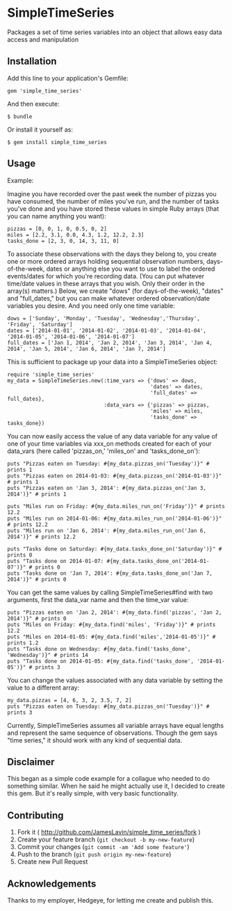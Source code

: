 # SimpleTimeSeries

Packages a set of time series variables into an object that allows easy data access and manipulation

## Installation

Add this line to your application's Gemfile:

    gem 'simple_time_series'

And then execute:

    $ bundle

Or install it yourself as:

    $ gem install simple_time_series

## Usage

Example:

Imagine you have recorded over the past week the number of pizzas you have consumed, the number of miles you've run, and the number of tasks you've done and you have stored these values in simple Ruby arrays (that you can name anything you want):

    pizzas = [0, 0, 1, 0, 0.5, 0, 2]
    miles = [2.2, 3.1, 0.0, 4.3, 1.2, 12.2, 2.3]
    tasks_done = [2, 3, 0, 14, 3, 11, 0]

To associate these observations with the days they belong to, you create one or more ordered arrays holding sequential observation numbers, days-of-the-week, dates or anything else you want to use to label the ordered events/dates for which you're recording data. (You can put whatever time/date values in these arrays that you wish. Only their order in the array(s) matters.) Below, we create "dows" (for days-of-the-week), "dates" and "full_dates," but you can make whatever ordered observation/date variables you desire. And you need only one time variable:

    dows = ['Sunday', 'Monday', 'Tuesday', 'Wednesday','Thursday', 'Friday', 'Saturday']
    dates = ['2014-01-01', '2014-01-02', '2014-01-03', '2014-01-04', '2014-01-05', '2014-01-06', '2014-01-07']
    full_dates = ['Jan 1, 2014', 'Jan 2, 2014', 'Jan 3, 2014', 'Jan 4, 2014', 'Jan 5, 2014', 'Jan 6, 2014', 'Jan 7, 2014']

This is sufficient to package up your data into a SimpleTimeSeries object:

    require 'simple_time_series'
    my_data = SimpleTimeSeries.new(:time_vars => {'dows' => dows,
                                                  'dates' => dates,
                                                  'full_dates' => full_dates},
                                   :data_vars => {'pizzas' => pizzas,
                                                  'miles' => miles,
                                                  'tasks_done' => tasks_done})

You can now easily access the value of any data variable for any value of one of your time variables via xxx_on methods created for each of your data_vars (here called 'pizzas_on,' 'miles_on' and 'tasks_done_on'):

    puts "Pizzas eaten on Tuesday: #{my_data.pizzas_on('Tuesday')}" # prints 1
    puts "Pizzas eaten on 2014-01-03: #{my_data.pizzas_on('2014-01-03')}" # prints 1
    puts "Pizzas eaten on 'Jan 3, 2014': #{my_data.pizzas_on('Jan 3, 2014')}" # prints 1

    puts "Miles run on Friday: #{my_data.miles_run_on('Friday')}" # prints 12.2
    puts "Miles run on 2014-01-06: #{my_data.miles_run_on('2014-01-06')}" # prints 12.2
    puts "Miles run on 'Jan 6, 2014': #{my_data.miles_run_on('Jan 6, 2014')}" # prints 12.2

    puts "Tasks done on Saturday: #{my_data.tasks_done_on('Saturday')}" # prints 0
    puts "Tasks done on 2014-01-07: #{my_data.tasks_done_on('2014-01-07')}" # prints 0
    puts "Tasks done on 'Jan 7, 2014': #{my_data.tasks_done_on('Jan 7, 2014')}" # prints 0

You can get the same values by calling SimpleTimeSeries#find with two arguments, first the data_var name and then the time_var value:

    puts "Pizzas eaten on 'Jan 2, 2014': #{my_data.find('pizzas', 'Jan 2, 2014')}" # prints 0
    puts "Miles on Friday: #{my_data.find('miles', 'Friday')}" # prints 12.2
    puts "Miles on 2014-01-05: #{my_data.find('miles','2014-01-05')}" # prints 1.2
    puts "Tasks done on Wednesday: #{my_data.find('tasks_done', 'Wednesday')}" # prints 14
    puts "Tasks done on 2014-01-05: #{my_data.find('tasks_done', '2014-01-05')}" # prints 3

You can change the values associated with any data variable by setting the value to a different array:

    my_data.pizzas = [4, 6, 3, 2, 3.5, 7, 2]
    puts "Pizzas eaten on Tuesday: #{my_data.pizzas_on('Tuesday')}" # prints 3

Currently, SimpleTimeSeries assumes all variable arrays have equal lengths and represent the same sequence of observations. Though the gem says "time series," it should work with any kind of sequential data.

## Disclaimer

This began as a simple code example for a collague who needed to do something similar. When he said he might actually use it, I decided to create this gem. But it's really simple, with very basic functionality.

## Contributing

1. Fork it ( http://github.com/JamesLavin/simple_time_series/fork )
2. Create your feature branch (`git checkout -b my-new-feature`)
3. Commit your changes (`git commit -am 'Add some feature'`)
4. Push to the branch (`git push origin my-new-feature`)
5. Create new Pull Request

## Acknowledgements

Thanks to my employer, Hedgeye, for letting me create and publish this.
